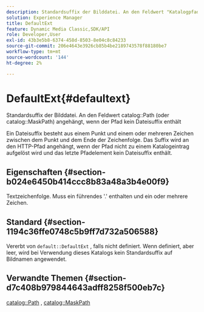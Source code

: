 ```yaml
---
description: Standardsuffix der Bilddatei. An den Feldwert "Katalogpfad"(oder "Katalogmaskepfad") angehängt, wenn der Pfad kein Dateisuffix enthält
solution: Experience Manager
title: DefaultExt
feature: Dynamic Media Classic,SDK/API
role: Developer,User
exl-id: 43b3e5b8-6374-458d-8503-8e04c8c84233
source-git-commit: 206e4643e3926cb85b4be2189743578f88180be7
workflow-type: tm+mt
source-wordcount: '144'
ht-degree: 2%

---
```


# DefaultExt{#defaultext}

Standardsuffix der Bilddatei. An den Feldwert catalog::Path (oder catalog::MaskPath) angehängt, wenn der Pfad kein Dateisuffix enthält

Ein Dateisuffix besteht aus einem Punkt und einem oder mehreren Zeichen zwischen dem Punkt und dem Ende der Zeichenfolge. Das Suffix wird an den HTTP-Pfad angehängt, wenn der Pfad nicht zu einem Katalogeintrag aufgelöst wird und das letzte Pfadelement kein Dateisuffix enthält.

## Eigenschaften {#section-b024e6450b414ccc8b83a48a3b4e00f9}

Textzeichenfolge. Muss ein führendes &#39;.&#39; enthalten und ein oder mehrere Zeichen.

## Standard {#section-1194c36ffe0748c5b9ff7d732a506588}

Vererbt von `default::DefaultExt` , falls nicht definiert. Wenn definiert, aber leer, wird bei Verwendung dieses Katalogs kein Standardsuffix auf Bildnamen angewendet.

## Verwandte Themen {#section-d7c408b979844643adff8258f500eb7c}

[catalog::Path](/help/aem-is-ir-api/is-api/image-catalog/image-serving-api-ref/c-image-catalog-reference/c-image-svg-data-reference/c-image-data-reference/r-path-cat.md) ,  [catalog::MaskPath](/help/aem-is-ir-api/is-api/image-catalog/image-serving-api-ref/c-image-catalog-reference/c-image-svg-data-reference/c-image-data-reference/r-maskpath-cat.md)
